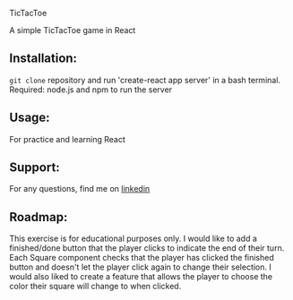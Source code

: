 TicTacToe

A simple TicTacToe game in React

## Installation:
`git clone` repository and run 'create-react app server' in a bash terminal.  Required: node.js and npm to run the server

## Usage:
For practice and learning React

## Support:
For any questions, find me on [linkedin](https:/www.linkedin.com/in/shanna-smith-95b45814b)

## Roadmap:
This exercise is for educational purposes only.  I would like to add a finished/done button that the player clicks to indicate the end of their turn. Each Square component checks that the player has clicked the finished button and doesn't let the player click again to change their selection. I would also liked to create a feature that allows the player to choose the color their square will change to when clicked.


